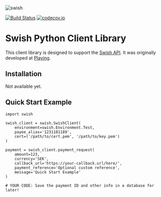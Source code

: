 ![swish](https://cloud.githubusercontent.com/assets/3159565/14217729/1d4b6732-f850-11e5-8a00-90d4ab30ddbd.png)

[![Build Status](https://travis-ci.org/playing-se/swish-python.svg?branch=master)](https://travis-ci.org/playing-se/swish-python)
[![codecov.io](https://codecov.io/github/playing-se/swish-python/coverage.svg?branch=master)](https://codecov.io/github/playing-se/swish-python?branch=master)
# Swish Python Client Library
This client library is designed to support the [Swish API](https://www.getswish.se/content/uploads/2015/06/Guide-Swish-API_160329.pdf). It was originally developed at [Playing](https://playing.se/).

## Installation
Not available yet.

## Quick Start Example

    import swish

    swish_client = swish.SwishClient(
        environment=swish.Environment.Test,
        payee_alias='1231181189',
        cert=('/path/to/cert.pem', '/path/to/key.pem')
    )

    payment = swish_client.payment_request(
        amount=123,
        currency='SEK',
        callback_url='https://your-callback.url/here/',
        payment_reference='Optional custom reference',
        message='Quick Start Example'
    )

    # YOUR CODE: Save the payment ID and other info in a database for later!
